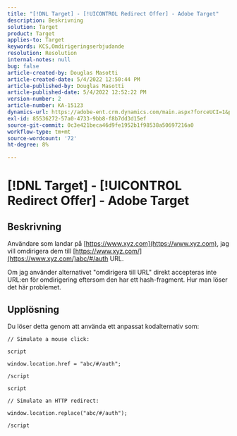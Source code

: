 ```yaml
---
title: "[!DNL Target] - [!UICONTROL Redirect Offer] - Adobe Target"
description: Beskrivning
solution: Target
product: Target
applies-to: Target
keywords: KCS,Omdirigeringserbjudande
resolution: Resolution
internal-notes: null
bug: false
article-created-by: Douglas Masotti
article-created-date: 5/4/2022 12:50:44 PM
article-published-by: Douglas Masotti
article-published-date: 5/4/2022 12:52:22 PM
version-number: 2
article-number: KA-15123
dynamics-url: https://adobe-ent.crm.dynamics.com/main.aspx?forceUCI=1&pagetype=entityrecord&etn=knowledgearticle&id=721ba4cb-a8cb-ec11-a7b6-6045bd00d7cd
exl-id: 85536272-57a0-4733-9bb8-f8b7dd3d15ef
source-git-commit: 0c3e421beca46d9fe1952b1f98538a50697216a0
workflow-type: tm+mt
source-wordcount: '72'
ht-degree: 8%

---
```


# [!DNL Target] - [!UICONTROL Redirect Offer] - Adobe Target

## Beskrivning


Användare som landar på [https://www.xyz.com](https://www.xyz.com), jag vill omdirigera dem till [https://www.xyz.com/](https://www.xyz.com/)abc/#/auth URL.

Om jag använder alternativet &quot;omdirigera till URL&quot; direkt accepteras inte URL:en för omdirigering eftersom den har ett hash-fragment. Hur man löser det här problemet.


## Upplösning


Du löser detta genom att använda ett anpassat kodalternativ som:

```
// Simulate a mouse click:

script

window.location.href = "abc/#/auth";

/script
```

```
script

// Simulate an HTTP redirect:

window.location.replace("abc/#/auth");

/script
```
